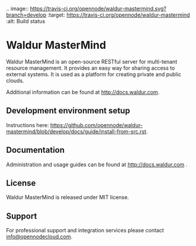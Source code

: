 .. image:: https://travis-ci.org/opennode/waldur-mastermind.svg?branch=develop
    :target: https://travis-ci.org/opennode/waldur-mastermind
    :alt: Build status

Waldur MasterMind
=================

Waldur MasterMind is an open-source RESTful server for multi-tenant resource management.
It provides an easy way for sharing access to external systems.
It is used as a platform for creating private and public clouds.

Additional information can be found at http://docs.waldur.com.

Development environment setup
-----------------------------

Instructions here: https://github.com/opennode/waldur-mastermind/blob/develop/docs/guide/install-from-src.rst.

Documentation
-------------

Administration and usage guides can be found at http://docs.waldur.com .

License
-------

Waldur MasterMind is released under MIT license.

Support
-------

For professional support and integration services please contact info@opennodecloud.com.
